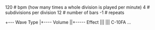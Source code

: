 120 # bpm (how many times a whole division is played per minute)
4   # subdivisions per division
12  # number of bars
-1  # repeats

   +--- Wave Type
   |+---- Volume
   ||+----- Effect
   |||
   ||| 
C-10FA
...
